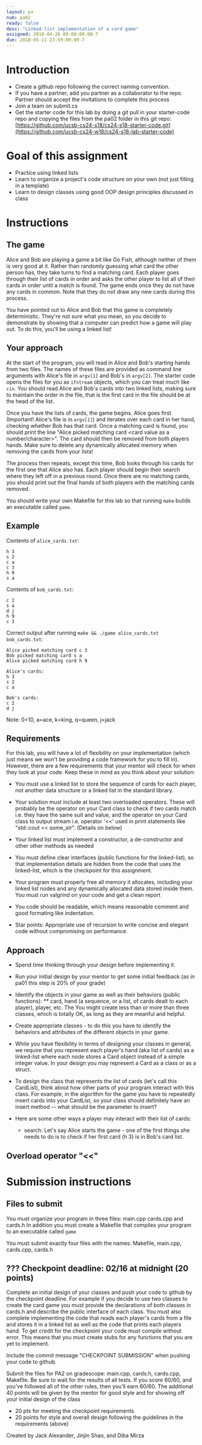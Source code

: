 ```yaml
---
layout: pa
num: pa02
ready: false
desc: "Linked-list implementation of a card game"
assigned: 2018-04-26 09:00:00.00-7
due: 2018-05-11 23:59:00.00-7
---
```


<div markdown="1">

# Introduction

* Create a github repo following the correct naming convention.
* If you have a partner, add you partner as a collaborator to the repo. Partner should accept the invitations to complete this process
* Join a team on submit.cs
* Get the starter code for this lab by doing a git pull in your starter-code repo and copying the files from the pa02 folder in this git repo:
[https://github.com/ucsb-cs24-s18/cs24-s18-starter-code.git](https://github.com/ucsb-cs24-w18/cs24-s18-lab-starter-code) 

# Goal of this assignment

* Practice using linked lists 
* Learn to organize a project's code structure on your own (not just filling in a template)
* Learn to design classes using good OOP design principles discussed in class

# Instructions


## The game

Alice and Bob are playing a game a bit like Go Fish, although neither of them is very good at it. Rather than randomly guessing what card the other person has, they take turns to find a matching card. Each player goes through their list of cards in order and asks the other player to list all of their cards in order until a match is found. The game ends once they do not have any cards in common. Note that they do not draw any new cards during this process.

You have pointed out to Alice and Bob that this game is completely deterministic. They're not sure what you mean, so you decide to demonstrate by showing that a computer can predict how a game will play out. To do this, you'll be using a linked list!

## Your approach

At the start of the program, you will read in Alice and Bob's starting hands from two files. The names of these files are provided as command line arguments with Alice's file in `argv[1]` and Bob's in `argv[2]`. The starter code opens the files for you as `ifstream` objects, which you can treat much like `cin`. You should read Alice and Bob's cards into two linked lists, making sure to maintain the order in the file, that is the first card in the file should be at the head of the list.

Once you have the lists of cards, the game begins. Alice goes first (Important! Alice's file is in `argv[1]`) and iterates over each card in her hand, checking whether Bob has that card. Once a matching card is found, you should print the line "Alice picked matching card <card suit as a character> <card value as a number/character>". The card should then be removed from both players hands. Make sure to delete any dynamically allocated memory when removing the cards from your lists!

The process then repeats, except this time, Bob looks through his cards for the first one that Alice also has. Each player should begin their search where they left off in a previous round. Once there are no matching cards, you should print out the final hands of both players with the matching cards removed.

You should write your own Makefile for this lab so that running `make` builds an executable called `game`.

## Example

Contents of `alice_cards.txt`:

```
h 3
s 2
c a
c 3
h 9
s a
```

Contents of `bob_cards.txt`:

```
c 2
s a
d j
h 9
c 3
```

Correct output after running `make && ./game alice_cards.txt bob_cards.txt`:

```
Alice picked matching card c 3
Bob picked matching card s a
Alice picked matching card h 9

Alice's cards:
h 3
s 2
c a

Bob's cards:
c 2
d j
```

Note: 0=10, a=ace, k=king, q=queen, j=jack


## Requirements

For this lab, you will have a lot of flexibility on your implementation (which just means we won't be providing a code framework for you to fill in). However, there are a few requirements that your mentor will check for when they look at your code. Keep these in mind as you think about your solution:

* You must use a linked list to store the sequence of cards for each player, not another data structure or a linked list in the standard library.
* Your solution must include at least two overloaded operators. These will probably be the operator on your Card class to check if two cards match i.e. they have the same suit and value, and the operator on your Card class to output stream i.e. operator '<<' used in print statements like "std::cout << some_str". (Details on below)
* Your linked list must implement a constructor, a de-constructor and other other methods as needed
* You must define clear interfaces (public functions for the linked-list), so that implementation details are hidden from the code that uses the linked-list, which is the checkpoint for this assignment.
* Your program must properly free all memory it allocates, including your linked list nodes and any dynamically allocated data stored inside them. You must run valgrind on your code and get a clean report
* You code should be readable, which means reasonable comment and good formating like indentation. 

* Star points: Appropriate use of recursion to write concise and elegant code without compromising on performance.

## Approach

* Spend time thinking through your design before implementing it.
* Run your initial design by your mentor to get some initial feedback (as in pa01 this step is 20% of your grade)
* Identify the objects in your game as well as their behaviors (public functions): 
 ** card, hand (a sequence, or a list, of cards dealt to each player), player, etc. The You might create less than or more than three classes, which is totally OK, as long as they are meanful and helpful.
* Create appropriate classes - to do this you have to identify the behaviors and attributes of the different objects in your game.
* While you have flexibility in terms of designing your classes in general, we require that you represent each player's hand (aka list of cards) as a linked-list where each node stores a Card object instead of a simple integer value. In your design you may represent a Card as a class or as a struct. 

* To design the class that represents the list of cards (let's call this CardList), think about how other parts of your program interact with this class. For example, in the algorithm for the game you have to repeatedly insert cards into your CardList, so your class should definitely have an insert method -- what should be the parameter to insert?

* Here are some other ways a player may interact with their list of cards:

  - search: Let's say Alice starts the game - one of the first things she needs to do is to check if her first card (h 3) is in Bob's card list.  

## Overload operator "<<"



# Submission instructions 

## Files to submit

You must organize your program in three files: main.cpp cards.cpp and cards.h
In addition you must create a Makefile that compiles your program to an executable called <code>game</code>

You must submit exactly four files with the names: Makefile, main.cpp, cards.cpp, cards.h

## ??? Checkpoint deadline: 02/16 at midnight (20 points)

Complete an initial design of your classes and push your code to github by the checkpoint deadline. For example if you decide to use two classes to create the card game you must provide the declarations of both classes in cards.h and describe the public interface of each class. You must also complete implementing the code that reads each player's cards from a file and stores it in a linked list as well as the code that prints each players hand. To get credit for the checkpoint your code must compile without error. This means that you must create stubs for any functions that you are yet to implement.

Include the commit message "CHECKPOINT SUBMISSION" when pushing your code to github. 

Submit the files for PA2 on gradescope: main.cpp, cards.h, cards.cpp, Makefile. Be sure to wait for the results of all tests. If you score 60/60, and you’ve followed all of the other rules, then you’ll earn 60/60. The additional 40 points will be given by the mentor for good style and for showing off your initial design of the class

* 20 pts for meeting the checkpoint requirements
* 20 points for style and overall design following the guidelines in the requirements (above)

Created by Jack Alexander, Jinjin Shao, and Diba Mirza
